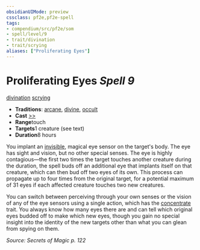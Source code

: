 ```yaml
---
obsidianUIMode: preview
cssclass: pf2e,pf2e-spell
tags:
- compendium/src/pf2e/som
- spell/level/9
- trait/divination
- trait/scrying
aliases: ["Proliferating Eyes"]
---
```

# Proliferating Eyes *Spell 9*   
[divination](../../Rules/traits/divination.md)  [scrying](../../Rules/traits/scrying.md)  

- **Traditions**: [arcane](../../Rules/traits/arcane.md), [divine](../../Rules/traits/divine.md), [occult](../../Rules/traits/occult.md)
- **Cast** [>>](../../Rules/core-rulebook/chapter-9-playing-the-game.md#Actions "Two-Action") 
- **Range**touch
- **Targets**1 creature (see text)
- **Duration**8 hours

You implant an [invisible](../../Rules/conditions.md#Invisible), magical eye sensor on the target's body. The eye has sight and vision, but no other special senses. The eye is highly contagious—the first two times the target touches another creature during the duration, the spell buds off an additional eye that implants itself on that creature, which can then bud off two eyes of its own. This process can propagate up to four times from the original target, for a potential maximum of 31 eyes if each affected creature touches two new creatures.

You can switch between perceiving through your own senses or the vision of any of the eye sensors using a single action, which has the [concentrate](../../Rules/traits/concentrate.md) trait. You always know how many eyes there are and can tell which original eyes budded off to make which new eyes, though you gain no special insight into the identity of the new targets other than what you can glean from spying on them.

*Source: Secrets of Magic p. 122*